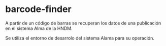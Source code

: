# barcode-finder
A partir de un código de barras se recuperan los datos de una publicación en el sistema Alma de la HNDM.

Se utiliza el entorno de desarrolo del sistema Alama para su operación.